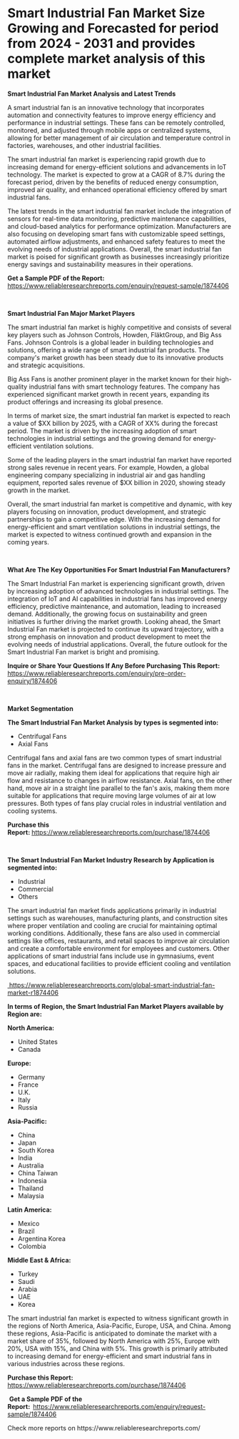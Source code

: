 <p><h1>Smart Industrial Fan Market Size Growing and Forecasted for period from 2024 - 2031 and provides complete market analysis of this market</h1></p><p><strong>Smart Industrial Fan Market Analysis and Latest Trends</strong></p>
<p><p>A smart industrial fan is an innovative technology that incorporates automation and connectivity features to improve energy efficiency and performance in industrial settings. These fans can be remotely controlled, monitored, and adjusted through mobile apps or centralized systems, allowing for better management of air circulation and temperature control in factories, warehouses, and other industrial facilities.</p><p>The smart industrial fan market is experiencing rapid growth due to increasing demand for energy-efficient solutions and advancements in IoT technology. The market is expected to grow at a CAGR of 8.7% during the forecast period, driven by the benefits of reduced energy consumption, improved air quality, and enhanced operational efficiency offered by smart industrial fans.</p><p>The latest trends in the smart industrial fan market include the integration of sensors for real-time data monitoring, predictive maintenance capabilities, and cloud-based analytics for performance optimization. Manufacturers are also focusing on developing smart fans with customizable speed settings, automated airflow adjustments, and enhanced safety features to meet the evolving needs of industrial applications. Overall, the smart industrial fan market is poised for significant growth as businesses increasingly prioritize energy savings and sustainability measures in their operations.</p></p>
<p><strong>Get a Sample PDF of the Report:&nbsp;</strong> <a href="https://www.reliableresearchreports.com/enquiry/request-sample/1874406">https://www.reliableresearchreports.com/enquiry/request-sample/1874406</a></p>
<p>&nbsp;</p>
<p><strong>Smart Industrial Fan Major Market Players</strong></p>
<p><p>The smart industrial fan market is highly competitive and consists of several key players such as Johnson Controls, Howden, FläktGroup, and Big Ass Fans. Johnson Controls is a global leader in building technologies and solutions, offering a wide range of smart industrial fan products. The company's market growth has been steady due to its innovative products and strategic acquisitions.</p><p>Big Ass Fans is another prominent player in the market known for their high-quality industrial fans with smart technology features. The company has experienced significant market growth in recent years, expanding its product offerings and increasing its global presence.</p><p>In terms of market size, the smart industrial fan market is expected to reach a value of $XX billion by 2025, with a CAGR of XX% during the forecast period. The market is driven by the increasing adoption of smart technologies in industrial settings and the growing demand for energy-efficient ventilation solutions.</p><p>Some of the leading players in the smart industrial fan market have reported strong sales revenue in recent years. For example, Howden, a global engineering company specializing in industrial air and gas handling equipment, reported sales revenue of $XX billion in 2020, showing steady growth in the market.</p><p>Overall, the smart industrial fan market is competitive and dynamic, with key players focusing on innovation, product development, and strategic partnerships to gain a competitive edge. With the increasing demand for energy-efficient and smart ventilation solutions in industrial settings, the market is expected to witness continued growth and expansion in the coming years.</p></p>
<p>&nbsp;</p>
<p><strong>What Are The Key Opportunities For Smart Industrial Fan Manufacturers?</strong></p>
<p><p>The Smart Industrial Fan market is experiencing significant growth, driven by increasing adoption of advanced technologies in industrial settings. The integration of IoT and AI capabilities in industrial fans has improved energy efficiency, predictive maintenance, and automation, leading to increased demand. Additionally, the growing focus on sustainability and green initiatives is further driving the market growth. Looking ahead, the Smart Industrial Fan market is projected to continue its upward trajectory, with a strong emphasis on innovation and product development to meet the evolving needs of industrial applications. Overall, the future outlook for the Smart Industrial Fan market is bright and promising.</p></p>
<p><strong>Inquire or Share Your Questions If Any Before Purchasing This Report:</strong> <a href="https://www.reliableresearchreports.com/enquiry/pre-order-enquiry/1874406">https://www.reliableresearchreports.com/enquiry/pre-order-enquiry/1874406</a></p>
<p>&nbsp;</p>
<p><strong>Market Segmentation</strong></p>
<p><strong>The Smart Industrial Fan Market Analysis by types is segmented into:</strong></p>
<p><ul><li>Centrifugal Fans</li><li>Axial Fans</li></ul></p>
<p><p>Centrifugal fans and axial fans are two common types of smart industrial fans in the market. Centrifugal fans are designed to increase pressure and move air radially, making them ideal for applications that require high air flow and resistance to changes in airflow resistance. Axial fans, on the other hand, move air in a straight line parallel to the fan's axis, making them more suitable for applications that require moving large volumes of air at low pressures. Both types of fans play crucial roles in industrial ventilation and cooling systems.</p></p>
<p><strong>Purchase this Report:&nbsp;</strong><a href="https://www.reliableresearchreports.com/purchase/1874406">https://www.reliableresearchreports.com/purchase/1874406</a></p>
<p>&nbsp;</p>
<p><strong>The Smart Industrial Fan Market Industry Research by Application is segmented into:</strong></p>
<p><ul><li>Industrial</li><li>Commercial</li><li>Others</li></ul></p>
<p><p>The smart industrial fan market finds applications primarily in industrial settings such as warehouses, manufacturing plants, and construction sites where proper ventilation and cooling are crucial for maintaining optimal working conditions. Additionally, these fans are also used in commercial settings like offices, restaurants, and retail spaces to improve air circulation and create a comfortable environment for employees and customers. Other applications of smart industrial fans include use in gymnasiums, event spaces, and educational facilities to provide efficient cooling and ventilation solutions.</p></p>
<p><a href="https://www.reliableresearchreports.com/global-smart-industrial-fan-market-r1874406">&nbsp;https://www.reliableresearchreports.com/global-smart-industrial-fan-market-r1874406</a></p>
<p><strong>In terms of Region, the Smart Industrial Fan Market Players available by Region are:</strong></p>
<p>
    <p> <strong> North America: </strong>
        <ul>
            <li>United States</li>
            <li>Canada</li>
        </ul>
        </p> 
    <p> <strong> Europe: </strong>
        <ul>
            <li>Germany</li>
            <li>France</li>
            <li>U.K.</li>
            <li>Italy</li>
            <li>Russia</li>
        </ul>
        </p> 
    <p> <strong> Asia-Pacific: </strong>
        <ul>
            <li>China</li>
            <li>Japan</li>
            <li>South Korea</li>
            <li>India</li>
            <li>Australia</li>
            <li>China Taiwan</li>
            <li>Indonesia</li>
            <li>Thailand</li>
            <li>Malaysia</li>
        </ul>
        </p> 
    <p> <strong> Latin America: </strong>
        <ul>
            <li>Mexico</li>
            <li>Brazil</li>
            <li>Argentina Korea</li>
            <li>Colombia</li>
        </ul>
        </p> 
    <p> <strong> Middle East & Africa: </strong>
        <ul>
            <li>Turkey</li>
            <li>Saudi</li>
            <li>Arabia</li>
            <li>UAE</li>
            <li>Korea</li>
        </ul>
    </p>
    </p>
<p><p>The smart industrial fan market is expected to witness significant growth in the regions of North America, Asia-Pacific, Europe, USA, and China. Among these regions, Asia-Pacific is anticipated to dominate the market with a market share of 35%, followed by North America with 25%, Europe with 20%, USA with 15%, and China with 5%. This growth is primarily attributed to increasing demand for energy-efficient and smart industrial fans in various industries across these regions.</p></p>
<p><strong>Purchase this Report: </strong><a href="https://www.reliableresearchreports.com/purchase/1874406">https://www.reliableresearchreports.com/purchase/1874406</a></p>
<p>&nbsp;<strong>Get a Sample PDF of the Report:&nbsp;&nbsp;</strong><a href="https://www.reliableresearchreports.com/enquiry/request-sample/1874406">https://www.reliableresearchreports.com/enquiry/request-sample/1874406</a></p>
<p><strong></strong></p>
<p>Check more reports on https://www.reliableresearchreports.com/</p>